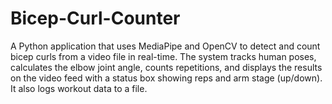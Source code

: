 # Bicep-Curl-Counter
A Python application that uses MediaPipe and OpenCV to detect and count bicep curls from a video file in real-time. The system tracks human poses, calculates the elbow joint angle, counts repetitions, and displays the results on the video feed with a status box showing reps and arm stage (up/down). It also logs workout data to a file.
